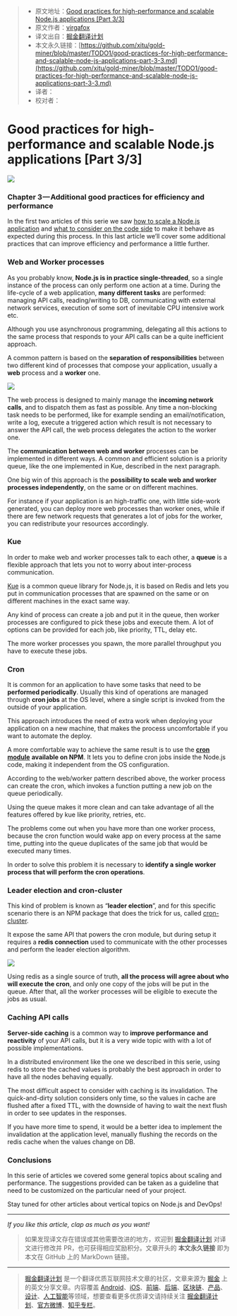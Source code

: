 > * 原文地址：[Good practices for high-performance and scalable Node.js applications [Part 3/3]](https://medium.com/iquii/good-practices-for-high-performance-and-scalable-node-js-applications-part-3-3-c1a3381e1382)
> * 原文作者：[virgafox](https://medium.com/@virgafox?source=post_header_lockup)
> * 译文出自：[掘金翻译计划](https://github.com/xitu/gold-miner)
> * 本文永久链接：[https://github.com/xitu/gold-miner/blob/master/TODO1/good-practices-for-high-performance-and-scalable-node-js-applications-part-3-3.md](https://github.com/xitu/gold-miner/blob/master/TODO1/good-practices-for-high-performance-and-scalable-node-js-applications-part-3-3.md)
> * 译者：
> * 校对者：

# Good practices for high-performance and scalable Node.js applications [Part 3/3]

![](https://cdn-images-1.medium.com/max/2000/1*AyzlnTJDIfbZCxdQPp8Seg.jpeg)

### Chapter 3 — Additional good practices for efficiency and performance

In the first two articles of this serie we saw [how to scale a Node.js application](https://medium.com/iquii/good-practices-for-high-performance-and-scalable-node-js-applications-part-1-3-bb06b6204197) and [what to consider on the code side](https://medium.com/iquii/good-practices-for-high-performance-and-scalable-node-js-applications-part-2-3-2a68f875ce79) to make it behave as expected during this process. In this last article we’ll cover some additional practices that can improve efficiency and performance a little further.

### Web and Worker processes

As you probably know, **Node.js is in practice single-threaded**, so a single instance of the process can only perform one action at a time. During the life-cycle of a web application, **many different tasks** are performed: managing API calls, reading/writing to DB, communicating with external network services, execution of some sort of inevitable CPU intensive work etc.

Although you use asynchronous programming, delegating all this actions to the same process that responds to your API calls can be a quite inefficient approach.

A common pattern is based on the **separation of responsibilities** between two different kind of processes that compose your application, usually a **web** process and a **worker** one.

![](https://cdn-images-1.medium.com/max/800/1*4u5WMX_JB8-E2byEBcUyYw.png)

The web process is designed to mainly manage the **incoming network calls**, and to dispatch them as fast as possible. Any time a non-blocking task needs to be performed, like for example sending an email/notification, write a log, execute a triggered action which result is not necessary to answer the API call, the web process delegates the action to the worker one.

The **communication between web and worker** processes can be implemented in different ways. A common and efficient solution is a priority queue, like the one implemented in Kue, described in the next paragraph.

One big win of this approach is the **possibility to scale web and worker processes independently**, on the same or on different machines.

For instance if your application is an high-traffic one, with little side-work generated, you can deploy more web processes than worker ones, while if there are few network requests that generates a lot of jobs for the worker, you can redistribute your resources accordingly.

### Kue

In order to make web and worker processes talk to each other, a **queue** is a flexible approach that lets you not to worry about inter-process communication.

[Kue](http://automattic.github.io/kue/) is a common queue library for Node.js, it is based on Redis and lets you put in communication processes that are spawned on the same or on different machines in the exact same way.

Any kind of process can create a job and put it in the queue, then worker processes are configured to pick these jobs and execute them. A lot of options can be provided for each job, like priority, TTL, delay etc.

The more worker processes you spawn, the more parallel throughput you have to execute these jobs.

### Cron

It is common for an application to have some tasks that need to be **performed periodically**. Usually this kind of operations are managed through **cron jobs** at the OS level, where a single script is invoked from the outside of your application.

This approach introduces the need of extra work when deploying your application on a new machine, that makes the process uncomfortable if you want to automate the deploy.

A more comfortable way to achieve the same result is to use the [**cron module**](https://www.npmjs.com/package/cron) **available on NPM**. It lets you to define cron jobs inside the Node.js code, making it independent from the OS configuration.

According to the web/worker pattern described above, the worker process can create the cron, which invokes a function putting a new job on the queue periodically.

Using the queue makes it more clean and can take advantage of all the features offered by kue like priority, retries, etc.

The problems come out when you have more than one worker process, because the cron function would wake app on every process at the same time, putting into the queue duplicates of the same job that would be executed many times.

In order to solve this problem it is necessary to **identify a single worker process that will perform the cron operations**.

### Leader election and cron-cluster

This kind of problem is known as “**leader election**”, and for this specific scenario there is an NPM package that does the trick for us, called [cron-cluster](https://www.npmjs.com/package/cron-cluster).

It expose the same API that powers the cron module, but during setup it requires a **redis connection** used to communicate with the other processes and perform the leader election algorithm.

![](https://cdn-images-1.medium.com/max/800/1*kDpGv4d1Mj_AGg9TFVFhhQ.png)

Using redis as a single source of truth, **all the process will agree about who will execute the cron**, and only one copy of the jobs will be put in the queue. After that, all the worker processes will be eligible to execute the jobs as usual.

### Caching API calls

**Server-side caching** is a common way to **improve performance and reactivity** of your API calls, but it is a very wide topic with with a lot of possible implementations.

In a distributed environment like the one we described in this serie, using redis to store the cached values is probably the best approach in order to have all the nodes behaving equally.

The most difficult aspect to consider with caching is its invalidation. The quick-and-dirty solution considers only time, so the values in cache are flushed after a fixed TTL, with the downside of having to wait the next flush in order to see updates in the responses.

If you have more time to spend, it would be a better idea to implement the invalidation at the application level, manually flushing the records on the redis cache when the values change on DB.

### Conclusions

In this serie of articles we covered some general topics about scaling and performance. The suggestions provided can be taken as a guideline that need to be customized on the particular need of your project.

Stay tuned for other articles about vertical topics on Node.js and DevOps!

* * *

_If you like this article, clap as much as you want!_

> 如果发现译文存在错误或其他需要改进的地方，欢迎到 [掘金翻译计划](https://github.com/xitu/gold-miner) 对译文进行修改并 PR，也可获得相应奖励积分。文章开头的 **本文永久链接** 即为本文在 GitHub 上的 MarkDown 链接。


---

> [掘金翻译计划](https://github.com/xitu/gold-miner) 是一个翻译优质互联网技术文章的社区，文章来源为 [掘金](https://juejin.im) 上的英文分享文章。内容覆盖 [Android](https://github.com/xitu/gold-miner#android)、[iOS](https://github.com/xitu/gold-miner#ios)、[前端](https://github.com/xitu/gold-miner#前端)、[后端](https://github.com/xitu/gold-miner#后端)、[区块链](https://github.com/xitu/gold-miner#区块链)、[产品](https://github.com/xitu/gold-miner#产品)、[设计](https://github.com/xitu/gold-miner#设计)、[人工智能](https://github.com/xitu/gold-miner#人工智能)等领域，想要查看更多优质译文请持续关注 [掘金翻译计划](https://github.com/xitu/gold-miner)、[官方微博](http://weibo.com/juejinfanyi)、[知乎专栏](https://zhuanlan.zhihu.com/juejinfanyi)。
